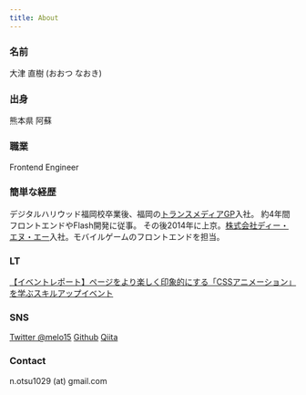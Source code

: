 ```yaml
---
title: About
---
```


### 名前
大津 直樹 (おおつ なおき)

### 出身
熊本県 阿蘇

### 職業
Frontend Engineer

### 簡単な経歴
デジタルハリウッド福岡校卒業後、福岡の[トランスメディアGP](http://www.trance-media.co.jp/)入社。
約4年間フロントエンドやFlash開発に従事。
その後2014年に上京。[株式会社ディー・エヌ・エー](http://dena.com/jp/)入社。モバイルゲームのフロントエンドを担当。

### LT
[【イベントレポート】ページをより楽しく印象的にする「CSSアニメーション」を学ぶスキルアップイベント](http://www.itstaffing.jp/engineer/entry/20151211_1)

### SNS
[Twitter @melo15](https://twitter.com/melo15)
[Github](https://github.com/NaokiOtsu)
[Qiita](http://qiita.com/melo15)

### Contact
n.otsu1029 (at) gmail.com